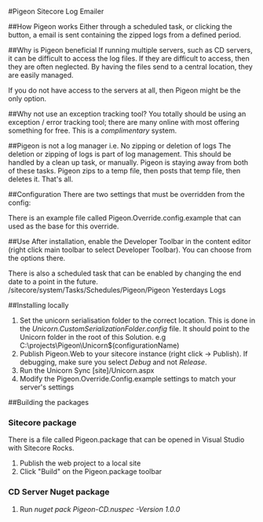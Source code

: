 #Pigeon Sitecore Log Emailer

##How Pigeon works
Either through a scheduled task, or clicking the button, a email is sent containing the zipped logs from a defined period.

##Why is Pigeon beneficial
If running multiple servers, such as CD servers, it can be difficult to access the log files. If they are difficult to access, then they are often neglected. 
By having the files send to a central location, they are easily managed.

If you do not have access to the servers at all, then Pigeon might be the only option.

##Why not use an exception tracking tool?
You totally should be using an exception / error tracking tool; there are many online with most offering something for free.
This is a _complimentary_ system. 

##Pigeon is not a log manager
i.e. No zipping or deletion of logs
The deletion or zipping of logs is part of log management. This should be handled by a clean up task, or manually. 
Pigeon is staying away from both of these tasks. Pigeon zips to a temp file, then posts that temp file, then deletes it. That's all.

##Configuration
There are two settings that must be overridden from the config:
      <setting name="Pigeon.Email.To" value="setme@example.com" />
      <setting name="Pigeon.Email.From" value="setme@example.com" />

There is an example file called Pigeon.Override.config.example that can used as the base for this override.

##Use
After installation, enable the Developer Toolbar in the content editor (right click main toolbar to select Developer Toolbar).
You can choose from the options there. 

There is also a scheduled task that can be enabled by changing the end date to a point in the future. 
/sitecore/system/Tasks/Schedules/Pigeon/Pigeon Yesterdays Logs

##Installing locally
1. Set the unicorn serialisation folder to the correct location. This is done in the _Unicorn.CustomSerializationFolder.config_ file. It should point to the Unicorn folder in the root of this Solution. e.g C:\projects\Pigeon\Unicorn\$(configurationName)
2. Publish Pigeon.Web to your sitecore instance (right click -> Publish). If debugging, make sure you select _Debug_ and not _Release_. 
3. Run the Unicorn Sync [site]/Unicorn.aspx
4. Modify the Pigeon.Override.Config.example settings to match your server's settings

##Building the packages
### Sitecore package
There is a file called Pigeon.package that can be opened in Visual Studio with Sitecore Rocks. 
1. Publish the web project to a local site
2. Click "Build" on the Pigeon.package toolbar

### CD Server Nuget package
1. Run _nuget pack Pigeon-CD.nuspec -Version 1.0.0_

